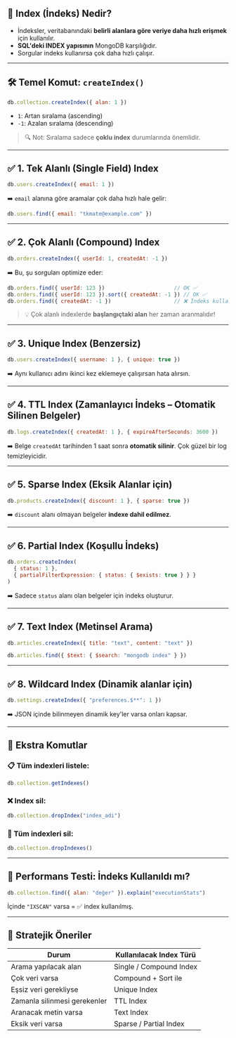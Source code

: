 
## 🧠 Index (İndeks) Nedir?

- İndeksler, veritabanındaki **belirli alanlara göre veriye daha hızlı erişmek** için kullanılır.
- **SQL'deki INDEX yapısının** MongoDB karşılığıdır.
- Sorgular indeks kullanırsa çok daha hızlı çalışır.

---

## 🛠️ Temel Komut: `createIndex()`

```js
db.collection.createIndex({ alan: 1 })
```

- `1`: Artan sıralama (ascending)
- `-1`: Azalan sıralama (descending)

> 🔍 Not: Sıralama sadece **çoklu index** durumlarında önemlidir.

---

## ✅ 1. Tek Alanlı (Single Field) Index

```js
db.users.createIndex({ email: 1 })
```

➡️ `email` alanına göre aramalar çok daha hızlı hale gelir:

```js
db.users.find({ email: "tkmate@example.com" })
```

---

## ✅ 2. Çok Alanlı (Compound) Index

```js
db.orders.createIndex({ userId: 1, createdAt: -1 })
```

➡️ Bu, şu sorguları optimize eder:

```js
db.orders.find({ userId: 123 })                      // OK ✅
db.orders.find({ userId: 123 }).sort({ createdAt: -1 }) // OK ✅
db.orders.find({ createdAt: -1 })                    // ❌ İndeks kullanılmaz
```

> 💡 Çok alanlı indexlerde **başlangıçtaki alan** her zaman aranmalıdır!

---

## ✅ 3. Unique Index (Benzersiz)

```js
db.users.createIndex({ username: 1 }, { unique: true })
```

➡️ Aynı kullanıcı adını ikinci kez eklemeye çalışırsan hata alırsın.

---

## ✅ 4. TTL Index (Zamanlayıcı İndeks – Otomatik Silinen Belgeler)

```js
db.logs.createIndex({ createdAt: 1 }, { expireAfterSeconds: 3600 })
```

➡️ Belge `createdAt` tarihinden 1 saat sonra **otomatik silinir**. Çok güzel bir log temizleyicidir.

---

## ✅ 5. Sparse Index (Eksik Alanlar için)

```js
db.products.createIndex({ discount: 1 }, { sparse: true })
```

➡️ `discount` alanı olmayan belgeler **indexe dahil edilmez**.

---

## ✅ 6. Partial Index (Koşullu İndeks)

```js
db.orders.createIndex(
  { status: 1 },
  { partialFilterExpression: { status: { $exists: true } } }
)
```

➡️ Sadece `status` alanı olan belgeler için indeks oluşturur.

---

## ✅ 7. Text Index (Metinsel Arama)

```js
db.articles.createIndex({ title: "text", content: "text" })
```

```js
db.articles.find({ $text: { $search: "mongodb index" } })
```

---

## ✅ 8. Wildcard Index (Dinamik alanlar için)

```js
db.settings.createIndex({ "preferences.$**": 1 })
```

➡️ JSON içinde bilinmeyen dinamik key'ler varsa onları kapsar.

---

## 🎯 Ekstra Komutlar

### 📋 Tüm indexleri listele:

```js
db.collection.getIndexes()
```

### ❌ Index sil:

```js
db.collection.dropIndex("index_adi")
```

### 🧼 Tüm indexleri sil:

```js
db.collection.dropIndexes()
```

---

## 🧪 Performans Testi: İndeks Kullanıldı mı?

```js
db.collection.find({ alan: "değer" }).explain("executionStats")
```

İçinde `"IXSCAN"` varsa = ✅ index kullanılmış.

---

## 🧠 Stratejik Öneriler

|Durum|Kullanılacak Index Türü|
|---|---|
|Arama yapılacak alan|Single / Compound Index|
|Çok veri varsa|Compound + Sort ile|
|Eşsiz veri gerekliyse|Unique Index|
|Zamanla silinmesi gerekenler|TTL Index|
|Aranacak metin varsa|Text Index|
|Eksik veri varsa|Sparse / Partial Index|
